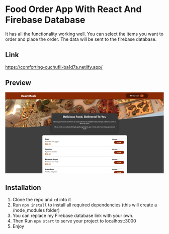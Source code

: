 # Food Order App With React And Firebase Database

It has all the functionality working well. You can select the items you want to order and place the order. The data will be sent to the firebase database.

## Link

https://comforting-cuchufli-ba1d7a.netlify.app/

## Preview

![CHEESE!](food.png)

## Installation

1. Clone the repo and `cd` into it
2. Run `npm install` to install all required dependencies (this will create a /node_modules folder)
3. You can replace my Firebase database link with your own.
4. Then Run `npm start` to serve your project to localhost:3000
5. Enjoy

